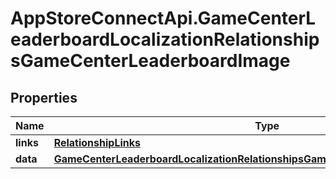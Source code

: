 # AppStoreConnectApi.GameCenterLeaderboardLocalizationRelationshipsGameCenterLeaderboardImage

## Properties

Name | Type | Description | Notes
------------ | ------------- | ------------- | -------------
**links** | [**RelationshipLinks**](RelationshipLinks.md) |  | [optional] 
**data** | [**GameCenterLeaderboardLocalizationRelationshipsGameCenterLeaderboardImageData**](GameCenterLeaderboardLocalizationRelationshipsGameCenterLeaderboardImageData.md) |  | [optional] 


